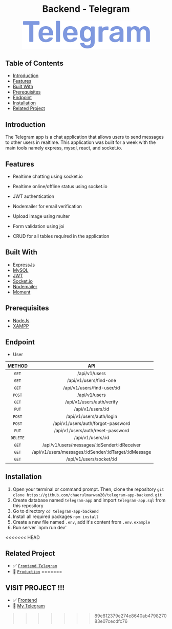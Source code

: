 <h1 align="center">Backend - Telegram</h1>
<p align="center">
  <a href="https://chatting-telegram.netlify.app/" target="_blank"><img src="./images/Telegram.png"  width="400" alt="Telegram" border="0" /></a>
</p>

## Table of Contents

- [Introduction](#introduction)
- [Features](#features)
- [Built With](#built-with)
- [Prerequisites](#prerequisites)
- [Endpoint](#endpoint)
- [Installation](#installation)
- [Related Project](#related-project)

## Introduction

The Telegram app is a chat application that allows users to send messages to other users in realtime. This application was built for a week with the main tools namely express, mysql, react, and socket.io.

## Features

- Realtime chatting using socket.io

- Realtime online/offline status using socket.io

- JWT authentication

- Nodemailer for email verification

- Upload image using multer

- Form validation using joi

- CRUD for all tables required in the application

## Built With

- [ExpressJs](https://expressjs.com/)
- [MySQL](https://www.mysql.com/)
- [JWT](https://jwt.io/)
- [Socket.io](https://socket.io/)
- [Nodemailer](https://nodemailer.com/)
- [Moment](https://momentjs.com/)

## Prerequisites

- [NodeJs](https://nodejs.org/en/download/)
- [XAMPP](https://www.apachefriends.org/index.html)

## Endpoint

- User

|  METHOD  |                          API                          |
| :------: | :---------------------------------------------------: |
|  `GET`   |                     /api/v1/users                     |
|  `GET`   |                /api/v1/users/find-one                 |
|  `GET`   |              /api/v1/users/find-user/:id              |
|  `POST`  |                     /api/v1/users                     |
|  `GET`   |               /api/v1/users/auth/verify               |
|  `PUT`   |                   /api/v1/users/:id                   |
|  `POST`  |               /api/v1/users/auth/login                |
|  `POST`  |          /api/v1/users/auth/forgot-password           |
|  `PUT`   |           /api/v1/users/auth/reset-password           |
| `DELETE` |                   /api/v1/users/:id                   |
|  `GET`   |     /api/v1/users/messages/:idSender/:idReceiver      |
|  `GET`   | /api/v1/users/messages/:idSender/:idTarget/:idMessage |
|  `GET`   |               /api/v1/users/socket/:id                |

## Installation

1. Open your terminal or command prompt. Then, clone the repository `git clone https://github.com/chaerulmarwan20/telegram-app-backend.git`
2. Create database named `telegram-app` and import `telegram-app.sql` from this repository
3. Go to directory `cd telegram-app-backend`
4. Install all required packages `npm install`
5. Create a new file named `.env`, add it's content from `.env.example`
6. Run server `npm run dev'

<<<<<<< HEAD
## Related Project

- :white_check_mark: [`Frontend Telegram`](https://github.com/chaerulmarwan20/telegram-app)
- :rocket: [`Production`](https://chatting-telegram.netlify.app/)
=======
## VISIT PROJECT !!!

- :white_check_mark: [Frontend](https://github.com/chaerulmarwan20/telegram-app)
- :rocket: [My Telegram](https://chatting-telegram.netlify.app/)

>>>>>>> 89e812379e274e8640ab479827083e07cecdfc76
